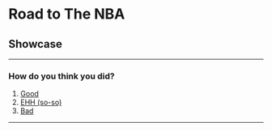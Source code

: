# Road to The NBA
## Showcase
---
### How do you think you did?
1. [Good](Good/good.md)
2. [EHH (so-so)]()
3. [Bad](Bad/bad.md)

---